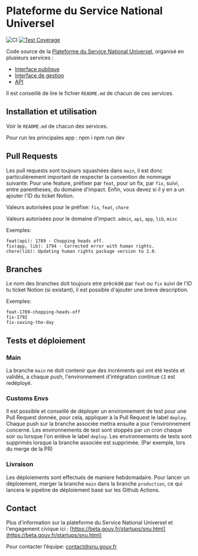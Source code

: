 # Plateforme du Service National Universel

![CI](https://github.com/betagouv/service-national-universel/actions/workflows/api.yml/badge.svg)
[![Test Coverage](https://api.codeclimate.com/v1/badges/e0ab1d5e42da84f6b38d/test_coverage)](https://codeclimate.com/github/betagouv/service-national-universel/test_coverage)

Code source de la [Plateforme du Service National Universel](https://www.snu.gouv.fr/), organisé en plusieurs services :

- [Interface publique](https://github.com/betagouv/service-national-universel/tree/master/app)
- [Interface de gestion](https://github.com/betagouv/service-national-universel/tree/master/admin)
- [API](https://github.com/betagouv/service-national-universel/tree/master/api)

Il est conseillé de lire le fichier `README.md` de chacun de ces services.

## Installation et utilisation

Voir le `README.md` de chacun des services.

Pour run les principales app :
npm i
npm run dev


## Pull Requests
Les pull requests sont toujours squashées dans `main`, il est donc particulièrement important de respecter la convention de nommage suivante:
Pour une feature, préfixer par `feat`, pour un fix, par `fix`, suivi, entre parentheses, du domaine d'impact. Enfin, vous devez si il y en a un ajouter l'ID du ticket Notion.

Valeurs autorisées pour le préfixe: `fix`, `feat`, `chore`

Valeurs autorisées pour le domaine d'impact: `admin`, `api`, `app`, `lib`, `misc`

Exemples:

```
feat(api): 1789 - Chopping heads off.
fix(app, lib): 1794 - Corrected error with human rights.
chore(lib): Updating human rights package version to 2.0.
```

## Branches

Le nom des branches doit toujours etre précédé par `feat` ou `fix` suivi de l'ID tu ticket Notion (si existant), il est possible d'ajouter une breve description.

Exemples:
```
feat-1789-chopping-heads-off
fix-1792
fix-saving-the-day
```

## Tests et déploiement

### Main

La branche `main` ne doit contenir que des incréments qui ont été testés et validés, a chaque push, l'environnement d'intégration continue `CI` est redéployé.

### Customs Envs

Il est possible et conseillé de déployer un environnement de test pour une Pull Request donnée, pour cela, appliquer à la Pull Request le label `deploy`. Chaque push sur la branche associée mettra ensuite a jour l'environnement concerné.
Les environnements de test sont stoppés par un cron chaque soir ou lorsque l'on enlève le label `deploy`.
Les environnements de tests sont supprimés lorsque la branche associée est supprimée. (Par exemple, lors du merge de la PR)


### Livraison

Les déploiements sont effectués de maniere hebdomadaire. Pour lancer un déploiement, merger la branche `main` dans la branche `production`, ce qui lancera le pipeline de déploiement basé sur les Github Actions.



## Contact

Plus d'information sur la plateforme du Service National Universel et l'engagement civique ici : [https://beta.gouv.fr/startups/snu.html](https://beta.gouv.fr/startups/snu.html)

Pour contacter l’équipe: <contact@snu.gouv.fr>
